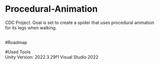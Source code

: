 # Procedural-Animation
CDC Project. Goal is set to create a spider that uses procedural animation for its legs when walking. <br> <br>

#Roadmap <br>


#Used Tools <br>
    Unity Version: 2022.3.29f1
    Visual Studio 2022

